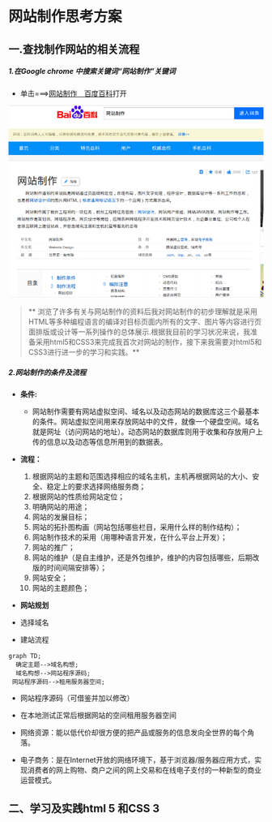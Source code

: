 # 网站制作思考方案

## 一.查找制作网站的相关流程
##### 1.在Google chrome  中搜索关键词“网站制作”关键词
* 单击===>[网站制作　百度百科](https://baike.baidu.com/item/%E7%BD%91%E7%AB%99%E5%88%B6%E4%BD%9C/259943?fr=aladdin)打开

![网站制作百度百科](网站制作百度百科.png)

> ** 浏览了许多有关与网站制作的资料后我对网站制作的初步理解就是采用HTML等多种编程语言的编译对目标页面内所有的文字、图片等内容进行页面排版或设计等一系列操作的总体展示.根据我目前的学习状况来说，我准备采用html5和CSS3来完成我首次对网站的制作，接下来我需要对html5和CSS3进行进一步的学习和实践。** 

##### 2.网站制作的条件及流程
* <b>条件:</b>

	* 网站制作需要有网站虚拟空间、域名以及动态网站的数据库这三个最基本的条件。网站虚拟空间用来存放网站中的文件，就像一个硬盘空间。域名就是网址（访问网站的地址）。动态网站的数据库则用于收集和存放用户上传的信息以及动态等信息所用到的数据表。
	
    
* <b>流程：</b>
  1. 根据网站的主题和范围选择相应的域名主机，主机再根据网站的大小、安全、稳定上的要求选择网络服务商；
  2. 根据网站的性质给网站定位；
  3. 明确网站的用途；
  4. 网站的发展目标；
  5. 网站的拓扑图构画（网站包括哪些栏目，采用什么样的制作结构）；
  6. 网站制作技术的采用（用哪种语言开发，在什么平台上开发）；
  7. 网站的推广；
  8. 网站的维护（是自主维护，还是外包维护，维护的内容包括哪些，后期改版的时间间隔安排等）；
  9. 网站安全；
  10. 网站的主题颜色；

* <b>网站规划</b>

* 选择域名<!--注册一个形象、简单、好记的域名-->
	 
* 建站流程
	 
```
graph TD;
  确定主题-->域名构想;
  域名构想-->网站程序源码;
 网站程序源码-->租用服务器空间;
```

*  网站程序源码（可借鉴并加以修改）
		
*  在本地测试正常后根据网站的空间租用服务器空间
		
* 网络资源：能以低代价却很方便的把产品或服务的信息发向全世界的每个角落。
	 
* 电子商务：是在Internet开放的网络环境下，基于浏览器/服务器应用方式，实现消费者的网上购物、商户之间的网上交易和在线电子支付的一种新型的商业运营模式。


## 二、学习及实践html 5 和CSS 3
